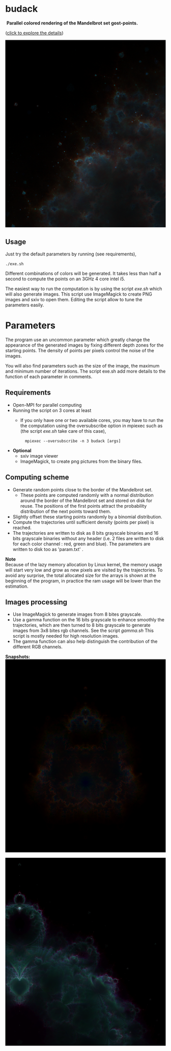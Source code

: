 # budack
 **Parallel colored rendering of the Mandelbrot set gost-points.**

([click to explore the details](https://raw.githubusercontent.com/Tugdual-G/budack/main/images_exemples/trajhd.png))

![alt text](images_exemples/zoom1.png)

## Usage
Just try the default parameters by running (see requirements),

    ./exe.sh

Different combinations of colors will be generated.
It takes less than half a second to compute the points on an 3GHz 4 core intel i5. 

The easiest way to run the computation is by using the script *exe.sh* which will also generate images.
This script use ImageMagick to create PNG images and sxiv to open them.
Editing the script allow to tune the parameters easily.

# Parameters
The program use an uncommon parameter which greatly change the appearance of the generated images by fixing different depth zones for the starting points.
The density of points per pixels control the noise of the images. 

You will also find parameters such as the size of the image, the maximum and minimum number of iterations.
The script exe.sh add more details to the function of each parameter in comments.


## Requirements
- Open-MPI for parallel computing
- Running the script on 3 cores at least
    - If you only have one or two available cores, you may have to run the the computation using the oversubscribe option in mpiexec such as (the script *exe.sh* take care of this case),
 
            mpiexec --oversubscribe -n 3 budack [args]
    

- **Optional**
    - sxiv image viewer
    - ImageMagick, to create png pictures from the binary files.
     
## Computing scheme

- Generate random points close to the border of the Mandelbrot set.
    - These points are computed randomly with a normal distribution around the border of the Mandelbrot set and stored on disk for reuse.
    The positions of the first points attract the probability distribution of the next points toward them. 
- Slightly offset these starting points randomly by a binomial distribution.
- Compute the trajectories until sufficient density (points per pixel) is reached.
- The trajectories are written to disk as 8 bits grayscale binaries and 16 bits grayscale binaries without any header (i.e. 2 files are written to disk for each color channel : red, green and blue). The parameters are written to disk too as 'param.txt' . 

**Note**   
Because of the lazy memory allocation by Linux kernel, the memory usage will start very low and grow as new pixels are visited by the trajectories. To avoid any surprise, the total allocated size for the arrays is shown at the beginning of the program, in practice the ram usage will be lower than the estimation.

## Images processing
- Use ImageMagick to generate images from 8 bites grayscale.
- Use a gamma function on the 16 bits grayscale to enhance smoothly the trajectories, which are then turned to 8 bits grayscale to generate images from 3x8 bites rgb channels. See the script *gamma.sh* This script is mostly needed for high resolution images. 
- The gamma function can also help distinguish the contribution of the different RGB channels.

**Snapshots:**
![alt text](images_exemples/colors.png)


![alt text](images_exemples/zoom.png)
